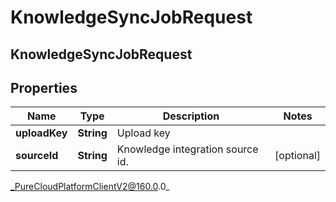 # KnowledgeSyncJobRequest

## KnowledgeSyncJobRequest

## Properties

|Name | Type | Description | Notes|
|------------ | ------------- | ------------- | -------------|
| **uploadKey** | **String** | Upload key | |
| **sourceId** | **String** | Knowledge integration source id. | [optional] |



_PureCloudPlatformClientV2@160.0.0_
